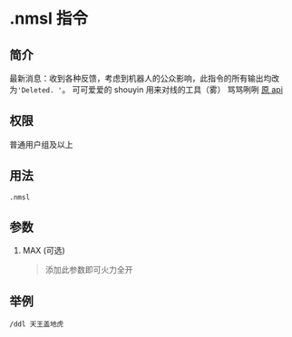 # .nmsl 指令

## 简介

最新消息：收到各种反馈，考虑到机器人的公众影响，此指令的所有输出均改为`'Deleted. '`。
可可爱爱的 shouyin 用来对线的工具（雾）
骂骂咧咧
[原 api](???)

## 权限

普通用户组及以上

## 用法

```QQ_message
.nmsl
```

## 参数

1. MAX (可选)
   > 添加此参数即可火力全开

## 举例

```QQ_message
/ddl 天王盖地虎
```
